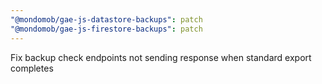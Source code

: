 ```yaml
---
"@mondomob/gae-js-datastore-backups": patch
"@mondomob/gae-js-firestore-backups": patch
---
```


Fix backup check endpoints not sending response when standard export completes
